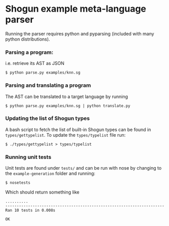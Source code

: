 # Shogun example meta-language parser
Running the parser requires python and pyparsing (included with many python distributions).

### Parsing a program:
i.e. retrieve its AST as JSON
```
$ python parse.py examples/knn.sg
```

### Parsing and translating a program
The AST can be translated to a target language by running
```
$ python parse.py examples/knn.sg | python translate.py
```

### Updating the list of Shogun types
A bash script to fetch the list of built-in Shogun types can be found in `types/gettypelist`. To update the `types/typelist` file run:
```
$ ./types/gettypelist > types/typelist
```

### Running unit tests
Unit tests are found under `tests/` and can be run with nose by changing to the `example-generation` folder and running:
```
$ nosetests
```
Which should return something like
```
..........
----------------------------------------------------------------------
Ran 10 tests in 0.008s

OK
```